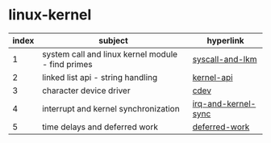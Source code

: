 # linux-kernel

index|subject|hyperlink|
|----|-------|---------|
|1|system call and linux kernel module - find primes|[syscall-and-lkm](https://github.com/yurim77/linux-kernel/tree/main/syscall-and-lkm)|
|2|linked list api - string handling|[kernel-api](https://github.com/yurim77/linux-kernel/tree/main/kernel-api)|
|3|character device driver|[cdev](https://github.com/yurim77/linux-kernel/tree/main/cdev)|
|4|interrupt and kernel synchronization|[irq-and-kernel-sync](https://github.com/yurim77/linux-kernel/tree/main/irq-and-kernel-sync)|
|5|time delays and deferred work|[deferred-work](https://github.com/yurim77/linux-kernel/tree/main/deferred-work)|
